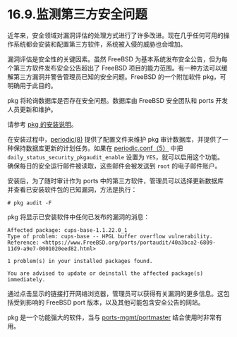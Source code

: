 # 16.9.监测第三方安全问题

近年来，安全领域对漏洞评估的处理方式进行了许多改进。现在几乎任何可用的操作系统都会安装和配置第三方软件，系统被入侵的威胁也会增加。

漏洞评估是安全性的关键因素。虽然 FreeBSD 为基本系统发布安全公告，但为每个第三方软件发布安全公告超出了 FreeBSD 项目的能力范围。有一种方法可以缓解第三方漏洞并警告管理员已知的安全问题。FreeBSD 的一个附加软件 pkg，可明确用于此目的。

pkg 将轮询数据库是否存在安全问题。数据库由 FreeBSD 安全团队和 ports 开发人员更新和维护。

请参考 [pkg 的安装说明](https://docs.freebsd.org/en/books/handbook/ports/index.html#pkgng-intro)。

在安装过程中，[periodic(8)](https://www.freebsd.org/cgi/man.cgi?query=periodic&sektion=8&format=html) 提供了配置文件来维护 pkg 审计数据库，并提供了一种保持数据库更新的计划任务。如果在 [periodic.conf（5）](https://www.freebsd.org/cgi/man.cgi?query=periodic.conf&sektion=5&format=html) 中把 `daily_status_security_pkgaudit_enable` 设置为 `YES`，就可以启用这个功能。确保每日的安全运行邮件被读取，这些邮件会被发送到 `root` 的电子邮件账户。

安装后，为了随时审计作为 ports 中的第三方软件，管理员可以选择更新数据库并查看已安装软件包的已知漏洞，方法是执行：

```shell
# pkg audit -F
```

pkg 将显示已安装软件中任何已发布的漏洞的消息：

```shell
Affected package: cups-base-1.1.22.0_1
Type of problem: cups-base -- HPGL buffer overflow vulnerability.
Reference: <https://www.FreeBSD.org/ports/portaudit/40a3bca2-6809-11d9-a9e7-0001020eed82.html>

1 problem(s) in your installed packages found.

You are advised to update or deinstall the affected package(s) immediately.
```

通过点击显示的链接打开网络浏览器，管理员可以获得有关漏洞的更多信息。这包括受到影响的 FreeBSD port 版本，以及其他可能包含安全公告的网站。

pkg 是一个功能强大的软件，当与 [ports-mgmt/portmaster](https://cgit.freebsd.org/ports/tree/ports-mgmt/portmaster/pkg-descr) 结合使用时非常有用。
